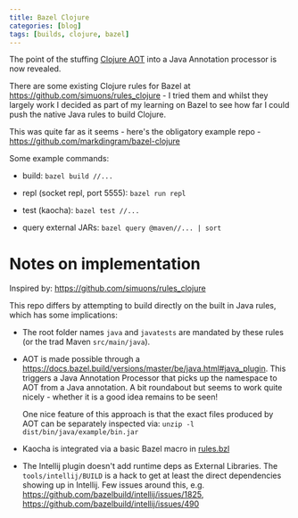```yaml
---
title: Bazel Clojure
categories: [blog]
tags: [builds, clojure, bazel]
---
```


The point of the stuffing [Clojure AOT](./2020-06-27-clojure-aot.md) into a Java Annotation processor is now revealed.

There are some existing Clojure rules for Bazel at <https://github.com/simuons/rules_clojure> - I tried them and whilst they largely work I decided as part of my learning on Bazel to see how far I could push the native Java rules to build Clojure.

This was quite far as it seems - here's the obligatory example repo - <https://github.com/markdingram/bazel-clojure>


Some example commands:

- build:  `bazel build //...`
- repl (socket repl, port 5555): `bazel run repl` 
- test (kaocha): `bazel test //...`

- query external JARs: `bazel query @maven//... | sort`


Notes on implementation
=======================

Inspired by:
<https://github.com/simuons/rules_clojure>

This repo differs by attempting to build directly on the built in Java rules, which has some implications:

- The root folder names `java` and `javatests` are mandated by these rules (or the trad Maven `src/main/java`).

- AOT is made possible through a <https://docs.bazel.build/versions/master/be/java.html#java_plugin>.
  This triggers a Java Annotation Processor that picks up the namespace to AOT from a Java annotation. A bit 
  roundabout but seems to work quite nicely - whether it is a good idea remains to be seen! 
  
  One nice feature of this approach is that the exact files produced by AOT can be separately inspected via: `unzip -l dist/bin/java/example/bin.jar`


- Kaocha is integrated via a basic Bazel macro in [rules.bzl](rules/kaocha/rules.bzl)

- The Intellij plugin doesn't add runtime deps as External Libraries. The `tools/intellij/BUILD` is
  a hack to get at least the direct dependencies showing up in Intellij. Few issues around this, 
  e.g. <https://github.com/bazelbuild/intellij/issues/1825>,
  <https://github.com/bazelbuild/intellij/issues/490>

